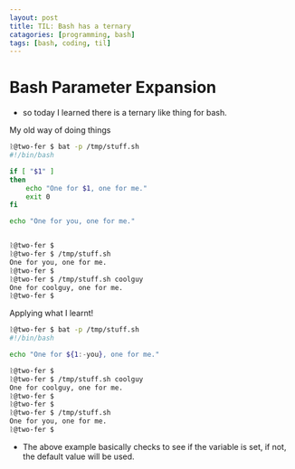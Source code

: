 ```yaml
---
layout: post
title: TIL: Bash has a ternary
catagories: [programming, bash]
tags: [bash, coding, til]
---
```


# Bash Parameter Expansion
* so today I learned there is a ternary like thing for bash.

My old way of doing things

```bash
ᚱ@two-fer $ bat -p /tmp/stuff.sh
#!/bin/bash

if [ "$1" ]
then
    echo "One for $1, one for me."
    exit 0
fi

echo "One for you, one for me."


ᚱ@two-fer $ 
ᚱ@two-fer $ /tmp/stuff.sh 
One for you, one for me.
ᚱ@two-fer $ 
ᚱ@two-fer $ /tmp/stuff.sh coolguy
One for coolguy, one for me.
ᚱ@two-fer $ 
```

Applying what I learnt!
```bash
ᚱ@two-fer $ bat -p /tmp/stuff.sh
#!/bin/bash

echo "One for ${1:-you}, one for me."

ᚱ@two-fer $ 
ᚱ@two-fer $ /tmp/stuff.sh coolguy
One for coolguy, one for me.
ᚱ@two-fer $ 
ᚱ@two-fer $ 
ᚱ@two-fer $ /tmp/stuff.sh
One for you, one for me.
ᚱ@two-fer $ 
```
* The above example basically checks to see if the variable is set, if not, the default value will be used.
